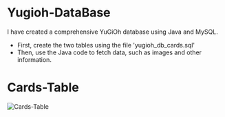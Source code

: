 # Yugioh-DataBase
I have created a comprehensive YuGiOh database using Java and MySQL.
- First, create the two tables using the file 'yugioh_db_cards.sql'
- Then, use the Java code to fetch data, such as images and other information.
<h1>Cards-Table</h1>

![Cards-Table](https://github.com/Nikos-Michelis/Yugioh-DataBase/assets/92666389/30299d24-fb46-4382-b309-45c4e772b8f6)

